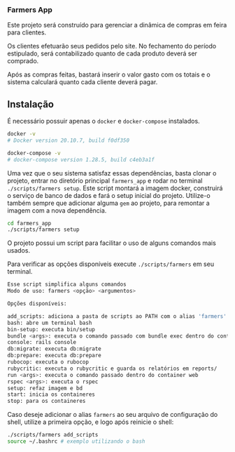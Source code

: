 ### Farmers App

Este projeto será construído para gerenciar a dinâmica de compras em feira para
clientes.

Os clientes efetuarão seus pedidos pelo site. No fechamento do período estipulado,
será contabilizado quanto de cada produto deverá ser comprado.

Após as compras feitas, bastará inserir o valor gasto com os totais e o sistema
calculará quanto cada cliente deverá pagar.

## Instalação

É necessário possuir apenas o `docker` e `docker-compose` instalados.
```bash
docker -v
# Docker version 20.10.7, build f0df350

docker-compose -v
# docker-compose version 1.28.5, build c4eb3a1f
```
Uma vez que o seu sistema satisfaz essas dependências, basta clonar o projeto,
entrar no diretório principal `farmers_app` e rodar no terminal
`./scripts/farmers setup`.
Este script montará a imagem docker, construirá o serviço de banco de dados e
fará o setup inicial do projeto. Utilize-o também sempre que adicionar alguma `gem`
ao projeto, para remontar a imagem com a nova dependência.

```bash
cd farmers_app
./scripts/farmers setup
```

O projeto possui um script para facilitar o uso de alguns comandos mais usados.

Para verificar as opções disponíveis execute `./scripts/farmers` em seu terminal.
```bash
Esse script simplifica alguns comandos
Modo de uso: farmers <opção> <argumentos>

Opções disponíveis:

add_scripts: adiciona a pasta de scripts ao PATH com o alias 'farmers'
bash: abre um terminal bash
bin-setup: executa bin/setup
bundle <args>: executa o comando passado com bundle exec dentro do container
console: rails console
db:migrate: executa db:migrate
db:prepare: executa db:prepare
rubocop: executa o rubocop
rubycritic: executa o rubycritic e guarda os relatórios em reports/
run <args>: executa o comando passado dentro do container web
rspec <args>: executa o rspec
setup: refaz imagem e bd
start: inicia os containeres
stop: para os containeres
```

Caso deseje adicionar o alias `farmers` ao seu arquivo de configuração do shell,
utilize a primeira opção, e logo após reinicie o shell:

```bash
./scripts/farmers add_scripts
source ~/.bashrc # exemplo utilizando o bash
```
